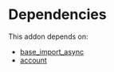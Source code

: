 # Dependencies

This addon depends on:

- [base_import_async](https://github.com/bringout/oca-technical)
- [account](https://github.com/bringout/oca-ocb-accounting/tree/3bdbee2033c3989f108204c90af9cf1db37bf0a0/odoo-bringout-oca-ocb-account)
